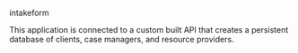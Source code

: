 intakeform

This application is connected to a custom built API that creates a persistent database of clients, case managers, and resource providers. 
